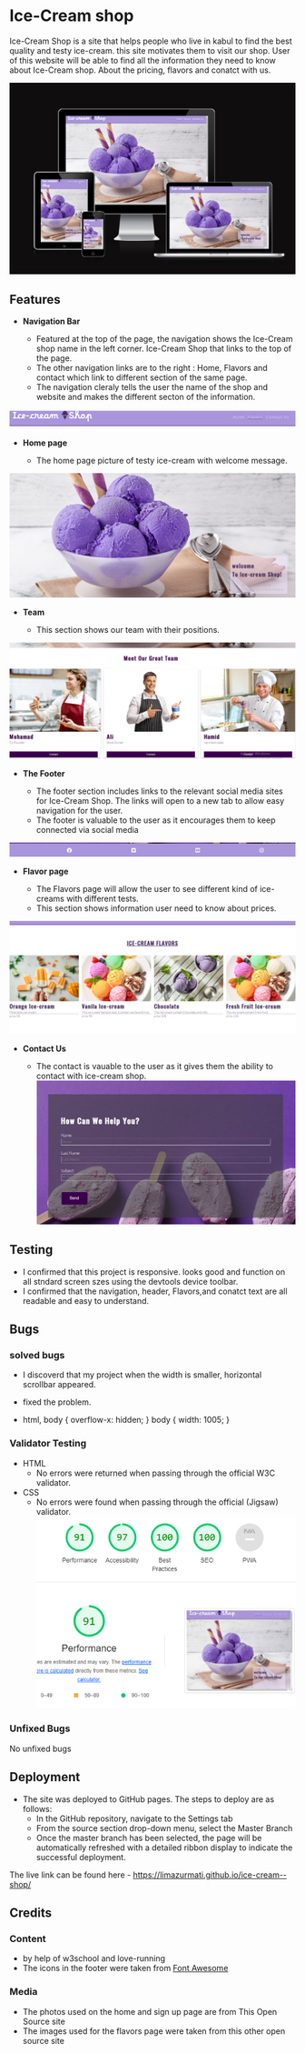 # Ice-Cream shop

 Ice-Cream Shop is a site that helps people who live in kabul to find the best quality and testy ice-cream. this site motivates them to visit our shop. 
User of this website will be able to find all the information they need to know about Ice-Cream shop. About the pricing, flavors and conatct with us. 

![Responsiceve Mockup](assets/image2/redme-image/urzala.png)

## Features 


- __Navigation Bar__

  - Featured at the top of the page, the navigation shows the Ice-Cream shop name in the left corner. Ice-Cream Shop that links to the top of the page.
  - The other navigation links are to the right : Home, Flavors and contact which link to different section of the same page.
  - The navigation cleraly tells the user the name of the shop and website and makes the different secton of the information.

![Nav Bar](assets/image2/redme-image/navigation.png)

- __Home page__

  - The home page picture of testy ice-cream with welcome message.
  

![Landing Page](assets/image2/redme-image/hero.png)

- __Team__

  - This section shows our team with their positions.


![Team](assets/image2/redme-image/team.png)


- __The Footer__ 

  - The footer section includes links to the relevant social media sites for Ice-Cream Shop. The links will open to a new tab to allow easy navigation for the user. 
  - The footer is valuable to the user as it encourages them to keep connected via social media

![Footer](assets/image2/redme-image/footer.png)


- __Flavor page__

  - The Flavors page will allow the user to see different kind of ice-creams with different tests.
  - This section shows information user need to know about prices.
  

![Flavors](assets/image2/redme-image/flavorss.png)

- __Contact Us__

  - The contact is vauable to the user as it gives them the ability to contact with ice-cream shop.
![Contact](assets/image2/redme-image/Conatct.png)




## Testing 

-  I confirmed that this project is responsive. looks good and function on all stndard screen szes using the devtools device toolbar.
- I confirmed that the navigation, header, Flavors,and conatct  text are all readable and easy to understand.

## Bugs

### solved bugs
- I discoverd that my project when the  width is smaller, horizontal scrollbar appeared.
- fixed the problem.

- html, body {
  overflow-x: hidden;
}
body {
  width: 1005;
}
### Validator Testing 

- HTML
  - No errors were returned when passing through the official W3C validator.
- CSS
  - No errors were found when passing through the official (Jigsaw) validator.
  ![Contact](assets/image2/redme-image/final-p.png)
  


### Unfixed Bugs

No unfixed bugs

## Deployment
 

- The site was deployed to GitHub pages. The steps to deploy are as follows: 
  - In the GitHub repository, navigate to the Settings tab 
  - From the source section drop-down menu, select the Master Branch
  - Once the master branch has been selected, the page will be automatically refreshed with a detailed ribbon display to indicate the successful deployment. 

The live link can be found here - https://limazurmati.github.io/ice-cream--shop/


## Credits 
 

### Content 

- by help of w3school and love-running
- The icons in the footer were taken from [Font Awesome](https://fontawesome.com/)

### Media

- The photos used on the home and sign up page are from This Open Source site
- The images used for the flavors page were taken from this other open source site


